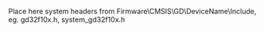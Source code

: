 Place here system headers from Firmware\CMSIS\GD\DeviceName\Include, eg. gd32f10x.h, system_gd32f10x.h